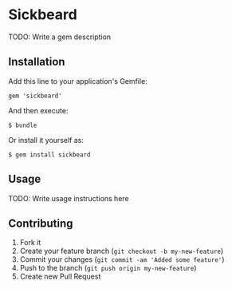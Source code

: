 # Sickbeard

TODO: Write a gem description

## Installation

Add this line to your application's Gemfile:

    gem 'sickbeard'

And then execute:

    $ bundle

Or install it yourself as:

    $ gem install sickbeard

## Usage

TODO: Write usage instructions here

## Contributing

1. Fork it
2. Create your feature branch (`git checkout -b my-new-feature`)
3. Commit your changes (`git commit -am 'Added some feature'`)
4. Push to the branch (`git push origin my-new-feature`)
5. Create new Pull Request
